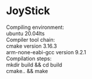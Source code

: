 # JoyStick

Compiling environment:  
        ubuntu 20.04lts  
Compiler tool chain:  
        cmake version 3.16.3  
        arm-none-eabi-gcc version 9.2.1  
Compilation steps:  
        mkdir build && cd build  
        cmake.. && make  


